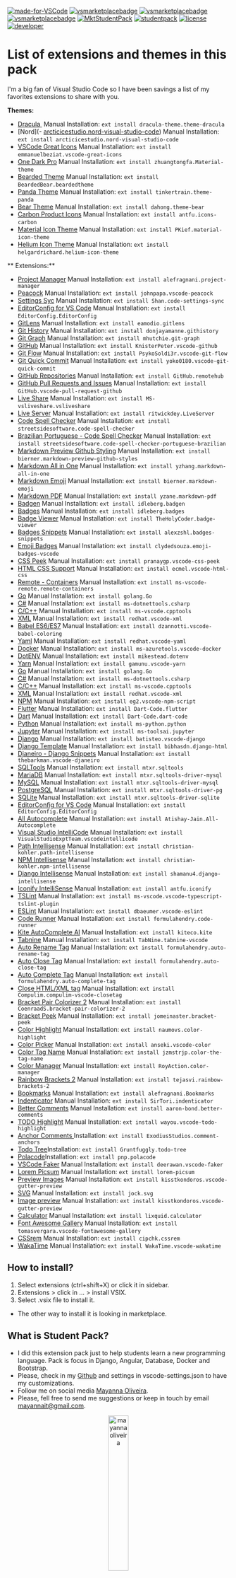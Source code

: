 [![made-for-VSCode](https://img.shields.io/badge/Made%20for-VSCode-1f425f.svg)](https://code.visualstudio.com/) [![vsmarketplacebadge](https://vsmarketplacebadge.apphb.com/rating/StudentPack.studentpack.svg)](https://marketplace.visualstudio.com/items?itemName=StudentPack.studentpack) [![vsmarketplacebadge](https://vsmarketplacebadge.apphb.com/downloads-short/StudentPack.studentpack.svg)](https://marketplace.visualstudio.com/items?itemName=StudentPack.studentpack) [![vsmarketplacebadge](https://vsmarketplacebadge.apphb.com/rating-star/StudentPack.studentpack.svg)](https://marketplace.visualstudio.com/items?itemName=StudentPack.studentpack) 
[![MktStudentPack](https://img.shields.io/badge/Marketplace-Student%20Pack-blue.svg?logo=visualstudiocode&labelColor=555555)](https://marketplace.visualstudio.com/items?itemName=StudentPack.studentpack) [![studentpack](https://img.shields.io/badge/Repository-mayannaoliveira/student--pack-black.svg?logo=Github&labelColor=555555)](https://github.com/mayannaoliveira/student-pack) [![license](https://img.shields.io/github/license/alexzshl/vscode-badges-snippets?style=flat&color=lightgrey)](https://github.com/alexzshl/vscode-badges-snippets/blob/master/LICENSE) [![developer](https://img.shields.io/badge/Developer%20by-Mayanna%20Oliveira-purple?style=flat&logo=beacons)](https://beacons.ai/mayannaoliveira) 


# List of extensions and themes in this pack

I'm a big fan of Visual Studio Code so I have been savings a list of my favorites extensions to share with you. 

**Themes:**

- [Dracula ](https://marketplace.visualstudio.com/items?itemName=dracula-theme.theme-dracula) Manual Installation: `ext install dracula-theme.theme-dracula` 
- [Nord](- [arcticicestudio.nord-visual-studio-code](https://marketplace.visualstudio.com/items?itemName=arcticicestudio.nord-visual-studio-code)) Manual Installation: `ext install arcticicestudio.nord-visual-studio-code` 
- [VSCode Great Icons](https://marketplace.visualstudio.com/items?itemName=emmanuelbeziat.vscode-great-icons) Manual Installation: `ext install emmanuelbeziat.vscode-great-icons` 
- [One Dark Pro](https://marketplace.visualstudio.com/items?itemName=zhuangtongfa.Material-theme) Manual Installation: `ext install zhuangtongfa.Material-theme` 
- [Bearded Theme](https://marketplace.visualstudio.com/items?itemName=BeardedBear.beardedtheme) Manual Installation: `ext install BeardedBear.beardedtheme` 
- [Panda Theme](https://marketplace.visualstudio.com/items?itemName=tinkertrain.theme-panda) Manual Installation: `ext install tinkertrain.theme-panda` 
- [Bear Theme](https://marketplace.visualstudio.com/items?itemName=dahong.theme-bear) Manual Installation: `ext install dahong.theme-bear` 
- [Carbon Product Icons](https://marketplace.visualstudio.com/items?itemName=antfu.icons-carbon) Manual Installation: `ext install antfu.icons-carbon` 
- [Material Icon Theme](https://marketplace.visualstudio.com/items?itemName=PKief.material-icon-theme) Manual Installation: `ext install PKief.material-icon-theme` 
- [Helium Icon Theme](https://marketplace.visualstudio.com/items?itemName=helgardrichard.helium-icon-theme) Manual Installation: `ext install helgardrichard.helium-icon-theme` 
  

** Extensions:**

- [Project Manager](https://marketplace.visualstudio.com/items?itemName=donjayamanne.git-extension-pack) Manual Installation: `ext install alefragnani.project-manager` 
- [Peacock](https://marketplace.visualstudio.com/items?itemName=johnpapa.vscode-peacock) Manual Installation: `ext install johnpapa.vscode-peacock`
- [Settings Syc](https://marketplace.visualstudio.com/items?itemName=Shan.code-settings-sync) Manual Installation: `ext install Shan.code-settings-sync`
- [EditorConfig for VS Code](https://marketplace.visualstudio.com/items?itemName=EditorConfig.EditorConfig) Manual Installation: `ext install EditorConfig.EditorConfig` 
- [GitLens](https://marketplace.visualstudio.com/items?itemName=eamodio.gitlens) Manual Installation: `ext install eamodio.gitlens` 
- [Git History](https://marketplace.visualstudio.com/items?itemName=donjayamanne.githistory) Manual Installation: `ext install donjayamanne.githistory` 
- [Git Graph](https://marketplace.visualstudio.com/items?itemName=mhutchie.git-graph) Manual Installation: `ext install mhutchie.git-graph` 
- [GitHub](https://marketplace.visualstudio.com/items?itemName=KnisterPeter.vscode-github) Manual Installation: `ext install KnisterPeter.vscode-github` 
- [Git Flow](https://marketplace.visualstudio.com/items?itemName=PsykoSoldi3r.vscode-git-flow) Manual Installation: `ext install PsykoSoldi3r.vscode-git-flow` 
- [Git Quick Commit](https://marketplace.visualstudio.com/items?itemName=yoko0180.vscode-git-quick-commit) Manual Installation: `ext install yoko0180.vscode-git-quick-commit` 
- [GitHub Repositories](https://marketplace.visualstudio.com/items?itemName=GitHub.remotehub) Manual Installation: `ext install GitHub.remotehub` 
- [GitHub Pull Requests and Issues](https://marketplace.visualstudio.com/items?itemName=GitHub.vscode-pull-request-github) Manual Installation: `ext install GitHub.vscode-pull-request-github` 
- [Live Share](https://marketplace.visualstudio.com/items?itemName=MS-vsliveshare.vsliveshare) Manual Installation: `ext install MS-vsliveshare.vsliveshare` 
- [Live Server](https://marketplace.visualstudio.com/items?itemName=ritwickdey.LiveServer) Manual Installation: `ext install ritwickdey.LiveServer` 
- [Code Spell Checker](https://marketplace.visualstudio.com/items?itemName=streetsidesoftware.code-spell-checker) Manual Installation: `ext install streetsidesoftware.code-spell-checker` 
- [Brazilian Portuguese - Code Spell Checker](https://marketplace.visualstudio.com/items?itemName=streetsidesoftware.code-spell-checker-portuguese-brazilian) Manual Installation: `ext install streetsidesoftware.code-spell-checker-portuguese-brazilian` 
- [Markdown Preview Github Styling](https://marketplace.visualstudio.com/items?itemName=bierner.markdown-preview-github-styles) Manual Installation: `ext install bierner.markdown-preview-github-styles`  
- [Markdown All in One](https://marketplace.visualstudio.com/items?itemName=yzhang.markdown-all-in-one) Manual Installation: `ext install yzhang.markdown-all-in-one` 
- [Markdown Emoji](https://marketplace.visualstudio.com/items?itemName=bierner.markdown-emoji) Manual Installation: `ext install bierner.markdown-emoji` 
- [Markdown PDF](https://marketplace.visualstudio.com/items?itemName=yzane.markdown-pdf) Manual Installation: `ext install yzane.markdown-pdf` 
- [Badgen](https://marketplace.visualstudio.com/items?itemName=idleberg.badgen) Manual Installation: `ext install idleberg.badgen`
- [Badges](https://marketplace.visualstudio.com/items?itemName=idleberg.badges) Manual Installation: `ext install idleberg.badges`
- [Badge Viewer](https://marketplace.visualstudio.com/items?itemName=TheHolyCoder.badge-viewer) Manual Installation: `ext install TheHolyCoder.badge-viewer`
- [Badges Snippets](https://marketplace.visualstudio.com/items?itemName=alexzshl.badges-snippets) Manual Installation: `ext install alexzshl.badges-snippets`
- [Emoji Badges](https://marketplace.visualstudio.com/items?itemName=clydedsouza.emoji-badges-vscode) Manual Installation: `ext install clydedsouza.emoji-badges-vscode` 
- [CSS Peek](https://marketplace.visualstudio.com/items?itemName=pranaygp.vscode-css-peek) Manual Installation: `ext install pranaygp.vscode-css-peek`
- [HTML CSS Support](https://marketplace.visualstudio.com/items?itemName=ecmel.vscode-html-css) Manual Installation: `ext install ecmel.vscode-html-css`
- [Remote - Containers](https://marketplace.visualstudio.com/items?itemName=ms-vscode-remote.remote-containers) Manual Installation: `ext install ms-vscode-remote.remote-containers`
- [Go](https://marketplace.visualstudio.com/items?itemName=golang.Go) Manual Installation: `ext install golang.Go`
- [C#](https://marketplace.visualstudio.com/items?itemName=ms-dotnettools.csharp) Manual Installation: `ext install ms-dotnettools.csharp`
- [C/C++](https://marketplace.visualstudio.com/items?itemName=ms-vscode.cpptools) Manual Installation: `ext install ms-vscode.cpptools`
- [XML](https://marketplace.visualstudio.com/items?itemName=redhat.vscode-xml) Manual Installation: `ext install redhat.vscode-xml`
- [Babel ES6/ES7](https://marketplace.visualstudio.com/items?itemName=dzannotti.vscode-babel-coloring) Manual Installation: `ext install dzannotti.vscode-babel-coloring` 
- [Yaml](https://marketplace.visualstudio.com/items?itemName=redhat.vscode-yaml) Manual Installation: `ext install redhat.vscode-yaml` 
- [Docker](https://marketplace.visualstudio.com/items?itemName=ms-azuretools.vscode-docker) Manual Installation: `ext install ms-azuretools.vscode-docker` 
- [DotENV](https://marketplace.visualstudio.com/items?itemName=mikestead.dotenv) Manual Installation: `ext install mikestead.dotenv` 
- [Yarn](https://marketplace.visualstudio.com/items?itemName=gamunu.vscode-yarn) Manual Installation: `ext install gamunu.vscode-yarn`
- [Go](https://marketplace.visualstudio.com/items?itemName=golang.Go) Manual Installation: `ext install golang.Go`
- [C#](https://marketplace.visualstudio.com/items?itemName=ms-dotnettools.csharp) Manual Installation: `ext install ms-dotnettools.csharp`
- [C/C++](https://marketplace.visualstudio.com/items?itemName=ms-vscode.cpptools) Manual Installation: `ext install ms-vscode.cpptools`
- [XML](https://marketplace.visualstudio.com/items?itemName=redhat.vscode-xml) Manual Installation: `ext install redhat.vscode-xml`
- [NPM](https://marketplace.visualstudio.com/items?itemName=eg2.vscode-npm-script) Manual Installation: `ext install eg2.vscode-npm-script`
- [Flutter](https://marketplace.visualstudio.com/items?itemName=Dart-Code.flutter) Manual Installation: `ext install Dart-Code.flutter`
- [Dart](https://marketplace.visualstudio.com/items?itemName=Dart-Code.dart-code) Manual Installation: `ext install Dart-Code.dart-code`
- [Python](https://marketplace.visualstudio.com/items?itemName=ms-python.python) Manual Installation: `ext install ms-python.python`
- [Jupyter](https://marketplace.visualstudio.com/items?itemName=bigonesystems.django) Manual Installation: `ext install ms-toolsai.jupyter`
- [Django](https://marketplace.visualstudio.com/items?itemName=batisteo.vscode-django) Manual Installation: `ext install batisteo.vscode-django`
- [Django Template](https://marketplace.visualstudio.com/items?itemName=bibhasdn.django-html) Manual Installation: `ext install bibhasdn.django-html` 
- [Djaneiro - Django Snippets](https://marketplace.visualstudio.com/items?itemName=thebarkman.vscode-djaneiro) Manual Installation: `ext install thebarkman.vscode-djaneiro`
- [SQLTools](https://marketplace.visualstudio.com/items?itemName=mtxr.sqltools) Manual Installation: `ext install mtxr.sqltools`
- [MariaDB](https://marketplace.visualstudio.com/items?itemName=mtxr.sqltools-driver-mysql) Manual Installation: `ext install mtxr.sqltools-driver-mysql`
- [MySQL](https://marketplace.visualstudio.com/items?itemName=mtxr.sqltools-driver-mysql) Manual Installation: `ext install mtxr.sqltools-driver-mysql`
- [PostgreSQL](https://marketplace.visualstudio.com/items?itemName=mtxr.sqltools-driver-pg) Manual Installation: `ext install mtxr.sqltools-driver-pg`
- [SQLite](https://marketplace.visualstudio.com/items?itemName=mtxr.sqltools-driver-sqlite) Manual Installation: `ext install mtxr.sqltools-driver-sqlite`
- [EditorConfig for VS Code](https://marketplace.visualstudio.com/items?itemName=EditorConfig.EditorConfig) Manual Installation: `ext install EditorConfig.EditorConfig`
- [All Autocomplete](https://marketplace.visualstudio.com/items?itemName=Atishay-Jain.All-Autocomplete) Manual Installation: `ext install Atishay-Jain.All-Autocomplete`
- [Visual Studio IntelliCode](https://marketplace.visualstudio.com/items?itemName=VisualStudioExptTeam.vscodeintellicode) Manual Installation: `ext install VisualStudioExptTeam.vscodeintellicode`
- [Path Intellisense](https://marketplace.visualstudio.com/items?itemName=christian-kohler.path-intellisense) Manual Installation: `ext install christian-kohler.path-intellisense`
- [NPM Intellisense](https://marketplace.visualstudio.com/items?itemName=christian-kohler.npm-intellisense) Manual Installation: `ext install christian-kohler.npm-intellisense`
- [Django Intellisense](https://marketplace.visualstudio.com/items?itemName=shamanu4.django-intellisense) Manual Installation: `ext install shamanu4.django-intellisense` 
- [Iconify IntelliSense](https://marketplace.visualstudio.com/items?itemName=antfu.iconify) Manual Installation: `ext install antfu.iconify` 
- [TSLint](https://marketplace.visualstudio.com/items?itemName=ms-vscode.vscode-typescript-tslint-plugin) Manual Installation: `ext install ms-vscode.vscode-typescript-tslint-plugin` 
- [ESLint](https://marketplace.visualstudio.com/items?itemName=dbaeumer.vscode-eslint) Manual Installation: `ext install dbaeumer.vscode-eslint`
- [Code Runner](https://marketplace.visualstudio.com/items?itemName=formulahendry.code-runner) Manual Installation: `ext install formulahendry.code-runner`
- [Kite AutoComplete AI](https://marketplace.visualstudio.com/items?itemName=kiteco.kite) Manual Installation: `ext install kiteco.kite`
- [Tabnine](https://marketplace.visualstudio.com/items?itemName=TabNine.tabnine-vscode) Manual Installation: `ext install TabNine.tabnine-vscode`
- [Auto Rename Tag](https://marketplace.visualstudio.com/items?itemName=formulahendry.auto-rename-tag) Manual Installation: `ext install formulahendry.auto-rename-tag`
- [Auto Close Tag](https://marketplace.visualstudio.com/items?itemName=formulahendry.auto-close-tag) Manual Installation: `ext install formulahendry.auto-close-tag`
- [Auto Complete Tag](https://marketplace.visualstudio.com/items?itemName=formulahendry.auto-complete-tag) Manual Installation: `ext install formulahendry.auto-complete-tag`
- [Close HTML/XML tag](https://marketplace.visualstudio.com/items?itemName=Compulim.compulim-vscode-closetag) Manual Installation: `ext install Compulim.compulim-vscode-closetag`
- [Bracket Pair Colorizer 2](https://marketplace.visualstudio.com/items?itemName=CoenraadS.bracket-pair-colorizer-2) Manual Installation: `ext install CoenraadS.bracket-pair-colorizer-2`
- [Bracket Peek](https://marketplace.visualstudio.com/items?itemName=jomeinaster.bracket-peek) Manual Installation: `ext install jomeinaster.bracket-peek`
- [Color Highlight](https://marketplace.visualstudio.com/items?itemName=naumovs.color-highlight) Manual Installation: `ext install naumovs.color-highlight` 
- [Color Picker](https://marketplace.visualstudio.com/items?itemName=anseki.vscode-color) Manual Installation: `ext install anseki.vscode-color` 
- [Color Tag Name](https://marketplace.visualstudio.com/items?itemName=jzmstrjp.color-the-tag-name) Manual Installation: `ext install jzmstrjp.color-the-tag-name`
- [Color Manager](https://marketplace.visualstudio.com/items?itemName=RoyAction.color-manager) Manual Installation: `ext install RoyAction.color-manager`
- [Rainbow Brackets 2](https://marketplace.visualstudio.com/items?itemName=tejasvi.rainbow-brackets-2) Manual Installation: `ext install tejasvi.rainbow-brackets-2`
- [Bookmarks](https://marketplace.visualstudio.com/items?itemName=alefragnani.Bookmarks) Manual Installation: `ext install alefragnani.Bookmarks`
- [Indenticator](https://marketplace.visualstudio.com/items?itemName=SirTori.indenticator) Manual Installation: `ext install SirTori.indenticator`
- [Better Comments](https://marketplace.visualstudio.com/items?itemName=aaron-bond.better-comments) Manual Installation: `ext install aaron-bond.better-comments`
- [TODO Highlight](https://marketplace.visualstudio.com/items?itemName=wayou.vscode-todo-highlight) Manual Installation: `ext install wayou.vscode-todo-highlight`
- [Anchor Comments ](https://marketplace.visualstudio.com/items?itemName=ExodiusStudios.comment-anchors)Installation: `ext install ExodiusStudios.comment-anchors`
- [Todo Tree](https://marketplace.visualstudio.com/items?itemName=Gruntfuggly.todo-tree)Installation: `ext install Gruntfuggly.todo-tree`
- [Polacode](https://marketplace.visualstudio.com/items?itemName=pnp.polacode)Installation: `ext install pnp.polacode`
- [VSCode Faker](https://marketplace.visualstudio.com/items?itemName=deerawan.vscode-faker) Manual Installation: `ext install deerawan.vscode-faker`
- [Lorem Picsum](https://marketplace.visualstudio.com/items?itemName=ZaferAYAN.lorem-picsum) Manual Installation: `ext install lorem-picsum`
- [Preview Images](https://marketplace.visualstudio.com/items?itemName=kisstkondoros.vscode-gutter-preview) Manual Installation: `ext install kisstkondoros.vscode-gutter-preview`
- [SVG](https://marketplace.visualstudio.com/items?itemName=jock.svg) Manual Installation: `ext install jock.svg` 
- [Image preview](https://marketplace.visualstudio.com/items?itemName=kisstkondoros.vscode-gutter-preview) Manual Installation: `ext install kisstkondoros.vscode-gutter-preview` 
- [Calculator](https://marketplace.visualstudio.com/items?itemName=lixquid.calculator) Manual Installation: `ext install lixquid.calculator` 
- [Font Awesome Gallery](https://marketplace.visualstudio.com/items?itemName=tomasvergara.vscode-fontawesome-gallery) Manual Installation: `ext install tomasvergara.vscode-fontawesome-gallery` 
- [CSSrem](https://marketplace.visualstudio.com/items?itemName=cipchk.cssrem) Manual Installation: `ext install cipchk.cssrem`
- [WakaTime](https://marketplace.visualstudio.com/items?itemName=WakaTime.vscode-wakatime) Manual Installation: `ext install WakaTime.vscode-wakatime` 

<!-- Removed some extensions -->
<!-- - [GitLive](https://marketplace.visualstudio.com/items?itemName=TeamHub.teamhub)
Manual Installation: `ext install TeamHub.teamhub` 
- [Ponicode](https://marketplace.visualstudio.com/items?itemName=ponicode.ponicode)
Manual Installation: `ext install ponicode.ponicode` 
- [Sourcery](https://marketplace.visualstudio.com/items?itemName=sourcery.sourcery)
Manual Installation: `ext install sourcery.sourcery` -->
## How to install?

1. Select extensions (ctrl+shift+X) or click it in sidebar.
2. Extensions > click in ... > install VSIX.
3. Select .vsix file to install it.
* The other way to install it is looking in marketplace.

## What is Student Pack? 

* I did this extension pack just to help students learn a new programming language. Pack is focus in Django, Angular, Database, Docker and Bootstrap. 
* Please, check in my [Github](https://github.com/mayannaoliveira/student-pack.git) and settings in vscode-settings.json to have my customizations.
* Follow me on social media [Mayanna Oliveira].
* Please, fell free to send me suggestions or keep  in touch by email mayannait@gmail.com.

<div align=center>
<img src="https://i.imgur.com/9pB52zU.jpg" alt="mayannaoliveira" width="30%">
	<p>QR Code to keep in touch with me!</p>
</div>

### Steps to make your own extension pack

1. Install some NPM: `npm install -g yo` and `npm install -g yo generator-code`.
2. Create a new folder.
3. Open terminal and type `yo code`.
4. Select the option extension pack.
5. To generate a vsix to install as extension type `vsce package` in terminal.
6. `vsce --help` to check other options.

#### Icon

Icon created by Yanti from [Noun Project](https://thenounproject.com/search/?q=plant&i=2754744).


**Best Regards!**
**[Mayanna Oliveira]**

[Mayanna Oliveira]: https://beacons.ai/mayannaoliveira